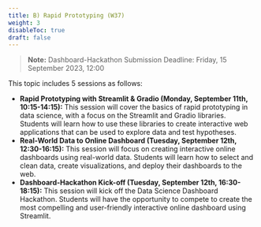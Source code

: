 ```yaml
---
title: B) Rapid Prototyping (W37)
weight: 3
disableToc: true
draft: false
---
```


> **Note:** Dashboard-Hackathon Submission Deadline: Friday, 15 September 2023, 12:00


This topic includes 5 sessions as follows:

- **Rapid Prototyping with Streamlit & Gradio (Monday, September 11th, 10:15-14:15):** This session will cover the basics of rapid prototyping in data science, with a focus on the Streamlit and Gradio libraries. Students will learn how to use these libraries to create interactive web applications that can be used to explore data and test hypotheses.
- **Real-World Data to Online Dashboard (Tuesday, September 12th, 12:30-16:15):** This session will focus on creating interactive online dashboards using real-world data. Students will learn how to select and clean data, create visualizations, and deploy their dashboards to the web.
- **Dashboard-Hackathon Kick-off (Tuesday, September 12th, 16:30-18:15):** This session will kick off the Data Science Dashboard Hackathon. Students will have the opportunity to compete to create the most compelling and user-friendly interactive online dashboard using Streamlit.

